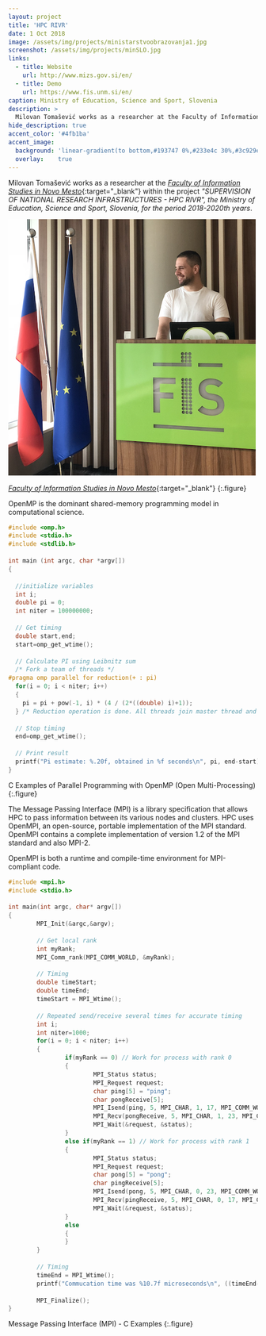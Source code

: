 ```yaml
---
layout: project
title: 'HPC RIVR'
date: 1 Oct 2018
image: /assets/img/projects/ministarstvoobrazovanja1.jpg
screenshot: /assets/img/projects/minSLO.jpg
links:
  - title: Website
    url: http://www.mizs.gov.si/en/
  - title: Demo
    url: https://www.fis.unm.si/en/
caption: Ministry of Education, Science and Sport, Slovenia
description: >
  Milovan Tomašević works as a researcher at the Faculty of Information Studies in Novo Mesto within the project "HPC RIVER" ...
hide_description: true
accent_color: '#4fb1ba'
accent_image:
  background: 'linear-gradient(to bottom,#193747 0%,#233e4c 30%,#3c929e 50%,#d5d5d4 70%,#cdccc8 100%)'
  overlay:    true
---
```



Milovan Tomašević works as a researcher at the [_Faculty of Information Studies in Novo Mesto_](https://www.fis.unm.si/en/){:target="_blank"} within the project _"SUPERVISION OF NATIONAL RESEARCH INFRASTRUCTURES - HPC RIVR", the Ministry of Education, Science and Sport, Slovenia, for the period 2018-2020th years_.

![](/assets/img/projects/fis.png)

[_Faculty of Information Studies in Novo Mesto_](https://www.fis.unm.si/en/){:target="_blank"}
{:.figure}


OpenMP is the dominant shared-memory programming model in computational science.

~~~c
#include <omp.h>
#include <stdio.h>
#include <stdlib.h>

int main (int argc, char *argv[])
{

  //initialize variables
  int i;
  double pi = 0;
  int niter = 100000000;

  // Get timing
  double start,end;
  start=omp_get_wtime();

  // Calculate PI using Leibnitz sum
  /* Fork a team of threads */
#pragma omp parallel for reduction(+ : pi)
  for(i = 0; i < niter; i++)
  {
    pi = pi + pow(-1, i) * (4 / (2*((double) i)+1));
  } /* Reduction operation is done. All threads join master thread and disband */

  // Stop timing
  end=omp_get_wtime();

  // Print result
  printf("Pi estimate: %.20f, obtained in %f seconds\n", pi, end-start);
}
~~~
C Examples of Parallel Programming with OpenMP (Open Multi-Processing)
{:.figure}


The Message Passing Interface (MPI) is a library specification that allows HPC to pass information between its various nodes and clusters. HPC uses OpenMPI, an open-source, portable implementation of the MPI standard. OpenMPI contains a complete implementation of version 1.2 of the MPI standard and also MPI-2.

OpenMPI is both a runtime and compile-time environment for MPI-compliant code.

~~~c
#include <mpi.h>
#include <stdio.h>

int main(int argc, char* argv[])
{
        MPI_Init(&argc,&argv);

        // Get local rank
        int myRank;
        MPI_Comm_rank(MPI_COMM_WORLD, &myRank);

        // Timing
        double timeStart;
        double timeEnd;
        timeStart = MPI_Wtime();

        // Repeated send/receive several times for accurate timing
        int i;
        int niter=1000;
        for(i = 0; i < niter; i++)
        {
                if(myRank == 0) // Work for process with rank 0
                {
                        MPI_Status status;
                        MPI_Request request;
                        char ping[5] = "ping";
                        char pongReceive[5];
                        MPI_Isend(ping, 5, MPI_CHAR, 1, 17, MPI_COMM_WORLD, &request);
                        MPI_Recv(pongReceive, 5, MPI_CHAR, 1, 23, MPI_COMM_WORLD, &status);
                        MPI_Wait(&request, &status);
                }
                else if(myRank == 1) // Work for process with rank 1
                {
                        MPI_Status status;
                        MPI_Request request;
                        char pong[5] = "pong";
                        char pingReceive[5];
                        MPI_Isend(pong, 5, MPI_CHAR, 0, 23, MPI_COMM_WORLD, &request);
                        MPI_Recv(pingReceive, 5, MPI_CHAR, 0, 17, MPI_COMM_WORLD, &status);
                        MPI_Wait(&request, &status);
                }
                else
                {
                }
        }

        // Timing
        timeEnd = MPI_Wtime();
        printf("Commucation time was %10.7f microseconds\n", ((timeEnd-timeStart)/(niter*2))*1000000);

        MPI_Finalize();
}
~~~
Message Passing Interface (MPI) - C Examples
{:.figure}
